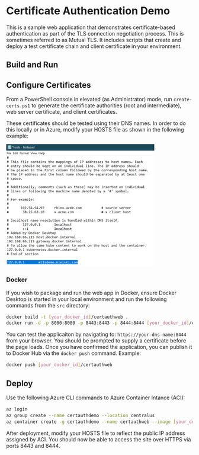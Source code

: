 # Certificate Authentication Demo

This is a sample web application that demonstrates certificate-based authentication as part of the TLS connection negotiation process. This is sometimes referred to as Mutual TLS. It includes scripts that create and deploy a test certificate chain and client certificate in your environment.

## Build and Run

## Configure Certificates

From a PowerShell console in elevated (as Administrator) mode, run `create-certs.ps1` to generate the certificate authorities (root and intermediate), web server certificate, and client certificates.

These certificates should be tested using their DNS names. In order to do this locally or in Azure, modify your HOSTS file as shown in the following example:

<img src="media/hosts-file.png" width=400 />

### Docker

If you wish to package and run the web app in Docker, ensure Docker Desktop is started in your local environment and run the following commands from the `src` directory:

```bash
docker build -t [your_docker_id]/certauthweb .
docker run -d -p 8080:8080 -p 8443:8443 -p 8444:8444 [your_docker_id]/certauthweb:latest
```

You can test the applicaiton by navigating to: `https://your-dns-name:8444` from your browser. You should be prompted to supply a certificate before the page loads. Once you have confirmed the application, you can publish it to Docker Hub via the `docker push` command. Example:

```bash
docker push [your_docker_id]/certauthweb
```

## Deploy

Use the following Azure CLI commands to Azure Container Intance (ACI):

```bash
az login
az group create --name certauthdemo --location centralus
az container create -g certauthdemo --name certauthweb --image [your_dockerid]/certauthweb:latest --cpu 1 --memory 1 --os-type Linux --ports 8080 8443 8444 --dns-name-label "[your_dockerid]-certauth"
```

After deployment, modify your HOSTS file to reflect the public IP address assigned by ACI. You should now be able to access the site over HTTPS via ports 8443 and 8444.
